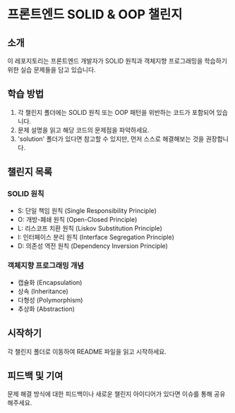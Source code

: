 # 프론트엔드 SOLID & OOP 챌린지

## 소개
이 레포지토리는 프론트엔드 개발자가 SOLID 원칙과 객체지향 프로그래밍을 학습하기 위한 실습 문제들을 담고 있습니다.

## 학습 방법
1. 각 챌린지 폴더에는 SOLID 원칙 또는 OOP 패턴을 위반하는 코드가 포함되어 있습니다.
2. 문제 설명을 읽고 해당 코드의 문제점을 파악하세요.
3. 'solution' 폴더가 있다면 참고할 수 있지만, 먼저 스스로 해결해보는 것을 권장합니다.

## 챌린지 목록

### SOLID 원칙
- S: 단일 책임 원칙 (Single Responsibility Principle)
- O: 개방-폐쇄 원칙 (Open-Closed Principle)
- L: 리스코프 치환 원칙 (Liskov Substitution Principle)
- I: 인터페이스 분리 원칙 (Interface Segregation Principle)
- D: 의존성 역전 원칙 (Dependency Inversion Principle)

### 객체지향 프로그래밍 개념
- 캡슐화 (Encapsulation)
- 상속 (Inheritance)
- 다형성 (Polymorphism)
- 추상화 (Abstraction)

## 시작하기
각 챌린지 폴더로 이동하여 README 파일을 읽고 시작하세요.

## 피드백 및 기여
문제 해결 방식에 대한 피드백이나 새로운 챌린지 아이디어가 있다면 이슈를 통해 공유해주세요.